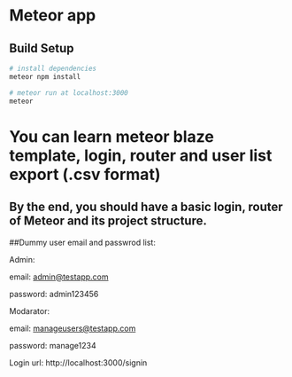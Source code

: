 # Meteor app

## Build Setup

``` bash
# install dependencies
meteor npm install

# meteor run at localhost:3000
meteor
```


# You can learn meteor blaze template, login, router and user list export (.csv format)

## By the end, you should have a basic login, router of Meteor and its project structure.

##Dummy user email and passwrod list:

Admin:

email: admin@testapp.com

password: admin123456

Modarator:

email: manageusers@testapp.com

password: manage1234

Login url: http://localhost:3000/signin
